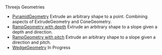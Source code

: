 Threejs Geometries

 * [PyramidGeometry](https://beakerboy.github.io/Threejs-Geometries/geometry-browser.html#PyramidGeometry) Extrude an arbitrary shape to a point. Combining aspects of ExtrudeGeometry and ConeGeometry.
 * [RampGeometry with depth](https://beakerboy.github.io/Threejs-Geometries/geometry-browser.html#RampGeometry_depth) Extrude an arbitrary shape to a slope given a depth and direction.
 * [RampGeometry with pitch](https://beakerboy.github.io/Threejs-Geometries/geometry-browser.html#RampGeometry_pitch) Extrude an arbitrary shape to a slope given a direction and pitch.
 * [WedgeGeometry](https://beakerboy.github.io/Threejs-Geometries/geometry-browser.html#WedgeGeometry) In Progress
